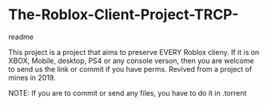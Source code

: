 # The-Roblox-Client-Project-TRCP-
readme

This project is a project that aims to preserve EVERY Roblox clieny. If it is on XBOX, Mobile, desktop, PS4 or any console verson, then you are welcome to send us the link or commit if you have perms. Revived from a project of mines in 2019.

NOTE: If you are to commit or send any files, you have to do it in .torrent
